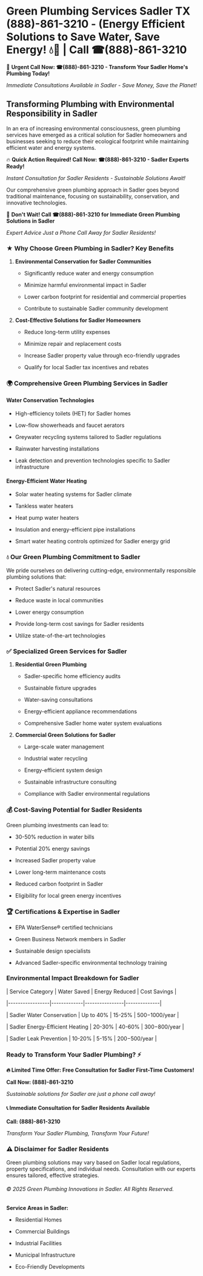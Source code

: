 # Green Plumbing Services Sadler TX (888)-861-3210 - (Energy Efficient Solutions to Save Water, Save Energy! 💧🌿 | Call ☎(888)-861-3210

🚨 **Urgent Call Now: ☎(888)-861-3210 - Transform Your Sadler Home's Plumbing Today!**
*Immediate Consultations Available in Sadler - Save Money, Save the Planet!*

## Transforming Plumbing with Environmental Responsibility in Sadler

In an era of increasing environmental consciousness, green plumbing services have emerged as a critical solution for Sadler homeowners and businesses seeking to reduce their ecological footprint while maintaining efficient water and energy systems. 

🔥 **Quick Action Required! Call Now: ☎(888)-861-3210 - Sadler Experts Ready!**
*Instant Consultation for Sadler Residents - Sustainable Solutions Await!*

Our comprehensive green plumbing approach in Sadler goes beyond traditional maintenance, focusing on sustainability, conservation, and innovative technologies.

🚨 **Don't Wait! Call ☎(888)-861-3210 for Immediate Green Plumbing Solutions in Sadler**
*Expert Advice Just a Phone Call Away for Sadler Residents!*

### ★ Why Choose Green Plumbing in Sadler? Key Benefits

1. **Environmental Conservation for Sadler Communities** 
   - Significantly reduce water and energy consumption
   - Minimize harmful environmental impact in Sadler
   - Lower carbon footprint for residential and commercial properties
   - Contribute to sustainable Sadler community development

2. **Cost-Effective Solutions for Sadler Homeowners** 
   - Reduce long-term utility expenses
   - Minimize repair and replacement costs
   - Increase Sadler property value through eco-friendly upgrades
   - Qualify for local Sadler tax incentives and rebates

### 🌍 Comprehensive Green Plumbing Services in Sadler

#### Water Conservation Technologies
- High-efficiency toilets (HET) for Sadler homes
- Low-flow showerheads and faucet aerators
- Greywater recycling systems tailored to Sadler regulations
- Rainwater harvesting installations
- Leak detection and prevention technologies specific to Sadler infrastructure

#### Energy-Efficient Water Heating
- Solar water heating systems for Sadler climate
- Tankless water heaters
- Heat pump water heaters
- Insulation and energy-efficient pipe installations
- Smart water heating controls optimized for Sadler energy grid

### 💧 Our Green Plumbing Commitment to Sadler

We pride ourselves on delivering cutting-edge, environmentally responsible plumbing solutions that:
- Protect Sadler's natural resources
- Reduce waste in local communities
- Lower energy consumption
- Provide long-term cost savings for Sadler residents
- Utilize state-of-the-art technologies

### ✅ Specialized Green Services for Sadler

1. **Residential Green Plumbing**
   - Sadler-specific home efficiency audits
   - Sustainable fixture upgrades
   - Water-saving consultations
   - Energy-efficient appliance recommendations
   - Comprehensive Sadler home water system evaluations

2. **Commercial Green Solutions for Sadler**
   - Large-scale water management
   - Industrial water recycling
   - Energy-efficient system design
   - Sustainable infrastructure consulting
   - Compliance with Sadler environmental regulations

### 💰 Cost-Saving Potential for Sadler Residents

Green plumbing investments can lead to:
- 30-50% reduction in water bills
- Potential 20% energy savings
- Increased Sadler property value
- Lower long-term maintenance costs
- Reduced carbon footprint in Sadler
- Eligibility for local green energy incentives

### 🏆 Certifications & Expertise in Sadler

- EPA WaterSense® certified technicians
- Green Business Network members in Sadler
- Sustainable design specialists
- Advanced Sadler-specific environmental technology training

### Environmental Impact Breakdown for Sadler

| Service Category | Water Saved | Energy Reduced | Cost Savings |
|-----------------|-------------|----------------|--------------|
| Sadler Water Conservation | Up to 40% | 15-25% | $500-$1000/year |
| Sadler Energy-Efficient Heating | 20-30% | 40-60% | $300-$800/year |
| Sadler Leak Prevention | 10-20% | 5-15% | $200-$500/year |

### Ready to Transform Your Sadler Plumbing? ⚡

**🔥 Limited Time Offer: Free Consultation for Sadler First-Time Customers!**

**Call Now: (888)-861-3210**
*Sustainable solutions for Sadler are just a phone call away!*

#### 📞 Immediate Consultation for Sadler Residents Available

**Call: (888)-861-3210**
*Transform Your Sadler Plumbing, Transform Your Future!*

### ⚠️ Disclaimer for Sadler Residents

Green plumbing solutions may vary based on Sadler local regulations, property specifications, and individual needs. Consultation with our experts ensures tailored, effective strategies.

###### © 2025 Green Plumbing Innovations in Sadler. All Rights Reserved.

**Service Areas in Sadler:** 
- Residential Homes
- Commercial Buildings
- Industrial Facilities
- Municipal Infrastructure
- Eco-Friendly Developments